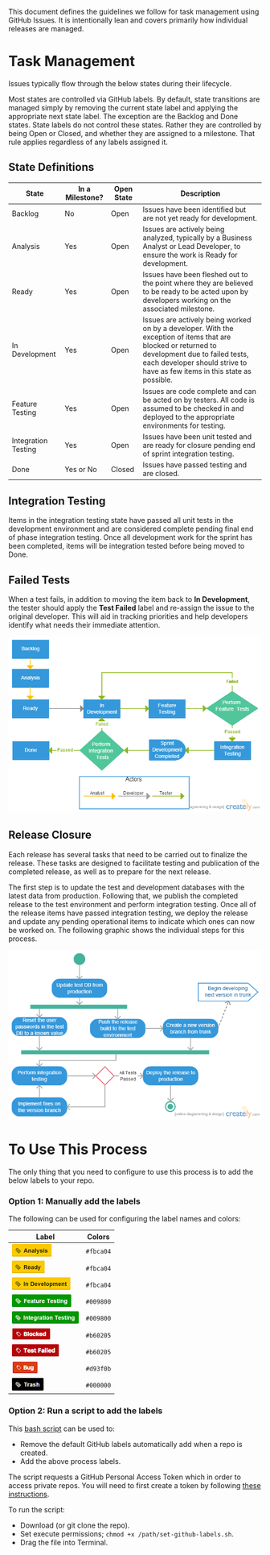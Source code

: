 This document defines the guidelines we follow for task management using GitHub Issues.  It is intentionally lean and covers primarily how individual releases are managed.

# Task Management
Issues typically flow through the below states during their lifecycle.

Most states are controlled via GitHub labels. By default, state transitions are
managed simply by removing the current state label and applying the appropriate
next state label. The exception are the Backlog and Done states. State labels do not control these
states. Rather they are controlled by being Open or Closed, and whether they are
assigned to a milestone. That rule applies regardless of any labels assigned it.

## State Definitions

State | In a Milestone? | Open State | Description
---|---|---|---
Backlog | No | Open | Issues have been identified but are not yet ready for development.
Analysis | Yes | Open | Issues are actively being analyzed, typically by a Business Analyst or Lead Developer, to ensure the work is Ready for development.
Ready | Yes | Open  | Issues have been fleshed out to the point where they are believed to be ready to be acted upon by developers working on the associated milestone.
In Development | Yes | Open | Issues are actively being worked on by a developer.  With the exception of items that are blocked or returned to development due to failed tests, each developer should strive to have as few items in this state as possible.
Feature Testing | Yes | Open | Issues are code complete and can be acted on by testers.  All code is assumed to be checked in and deployed to the appropriate environments for testing.
Integration Testing | Yes | Open | Issues have been unit tested and are ready for closure pending end of sprint integration testing.
Done | Yes or No | Closed | Issues have passed testing and are closed.


## Integration Testing
Items in the integration testing state have passed all unit tests in the development environment and are considered complete pending final end of phase integration testing.  Once all development work for the sprint has been completed, items will be integration tested before being moved to Done.

## Failed Tests
When a test fails, in addition to moving the item back to **In Development**, the tester should apply the **Test Failed** label and re-assign the issue to the original developer.  This will aid in tracking priorities and help developers identify what needs their immediate attention.

![Issue Management Process](flowcharts/software-development-process.png)

## Release Closure
Each release has several tasks that need to be carried out to finalize the release.  These tasks are designed to facilitate testing and publication of the completed release, as well as to prepare for the next release.

The first step is to update the test and development databases with the latest data from production.  Following that, we publish the completed release to the test environment and perform integration testing.  Once all of the release items have passed integration testing, we deploy the release and update any pending operational items to indicate which ones can now be worked on.  The following graphic shows the individual steps for this process.

![Sprint Closure Process](flowcharts/sprint-closure.png)

# To Use This Process

The only thing that you need to configure to use this process is to add the below labels to your repo.

### Option 1: Manually add the labels

The following can be used for configuring the label names and colors:

Label | Colors
---|---
![Analysis](img-labels/analysis.png) | `#fbca04`
![Ready Label](img-labels/Ready.png) | `#fbca04`
![In Development Label](img-labels/InDevelopment.png) | `#fbca04`
![Feature Testing Label](img-labels/FeatureTesting.png) | `#009800`
![Integration Testing Label](img-labels/IntegrationTesting.png) | `#009800`
![Blocked Label](img-labels/blocked.png) | `#b60205`
![Test Failed Label](img-labels/testFailed.png) | `#b60205`
![Bug Label](img-labels/bug.png) | `#d93f0b`
![Trash](img-labels/Trash.png) | `#000000`

### Option 2: Run a script to add the labels

This [bash script](/set-github-labels.sh) can be used to:
* Remove the default GitHub labels automatically add when a repo is created.
* Add the above process labels.

The script requests a GitHub Personal Access Token which in order to access private repos. You will need to first create a token by following [these instructions](https://help.github.com/articles/creating-an-access-token-for-command-line-use/).

To run the script:
* Download (or git clone the repo).
* Set execute permissions; `chmod +x /path/set-github-labels.sh`.
* Drag the file into Terminal.
